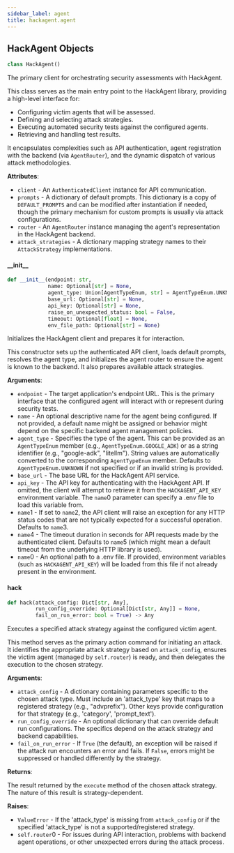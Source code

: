 ```yaml
---
sidebar_label: agent
title: hackagent.agent
---
```


## HackAgent Objects

```python
class HackAgent()
```

The primary client for orchestrating security assessments with HackAgent.

This class serves as the main entry point to the HackAgent library, providing
a high-level interface for:
- Configuring victim agents that will be assessed.
- Defining and selecting attack strategies.
- Executing automated security tests against the configured agents.
- Retrieving and handling test results.

It encapsulates complexities such as API authentication, agent registration
with the backend (via `AgentRouter`), and the dynamic dispatch of various
attack methodologies.

**Attributes**:

- `client` - An `AuthenticatedClient` instance for API communication.
- `prompts` - A dictionary of default prompts. This dictionary is a copy of
  `DEFAULT_PROMPTS` and can be modified after instantiation if needed,
  though the primary mechanism for custom prompts is usually via attack
  configurations.
- `router` - An `AgentRouter` instance managing the agent&#x27;s representation
  in the HackAgent backend.
- `attack_strategies` - A dictionary mapping strategy names to their
  `AttackStrategy` implementations.

#### \_\_init\_\_

```python
def __init__(endpoint: str,
             name: Optional[str] = None,
             agent_type: Union[AgentTypeEnum, str] = AgentTypeEnum.UNKNOWN,
             base_url: Optional[str] = None,
             api_key: Optional[str] = None,
             raise_on_unexpected_status: bool = False,
             timeout: Optional[float] = None,
             env_file_path: Optional[str] = None)
```

Initializes the HackAgent client and prepares it for interaction.

This constructor sets up the authenticated API client, loads default
prompts, resolves the agent type, and initializes the agent router
to ensure the agent is known to the backend. It also prepares available
attack strategies.

**Arguments**:

- `endpoint` - The target application&#x27;s endpoint URL. This is the primary
  interface that the configured agent will interact with or represent
  during security tests.
- `name` - An optional descriptive name for the agent being configured.
  If not provided, a default name might be assigned or behavior might
  depend on the specific backend agent management policies.
- `agent_type` - Specifies the type of the agent. This can be provided
  as an `AgentTypeEnum` member (e.g., `AgentTypeEnum.GOOGLE_ADK`) or
  as a string identifier (e.g., &quot;google-adk&quot;, &quot;litellm&quot;).
  String values are automatically converted to the corresponding
  `AgentTypeEnum` member. Defaults to `AgentTypeEnum.UNKNOWN` if
  not specified or if an invalid string is provided.
- `base_url` - The base URL for the HackAgent API service.
- `api_key` - The API key for authenticating with the HackAgent API.
  If omitted, the client will attempt to retrieve it from the
  `HACKAGENT_API_KEY` environment variable. The `name`0
  parameter can specify a .env file to load this variable from.
- `name`1 - If set to `name`2, the API client will
  raise an exception for any HTTP status codes that are not typically
  expected for a successful operation. Defaults to `name`3.
- `name`4 - The timeout duration in seconds for API requests made by the
  authenticated client. Defaults to `name`5 (which might mean a
  default timeout from the underlying HTTP library is used).
- `name`0 - An optional path to a .env file. If provided, environment
  variables (such as `HACKAGENT_API_KEY`) will be loaded from this
  file if not already present in the environment.

#### hack

```python
def hack(attack_config: Dict[str, Any],
         run_config_override: Optional[Dict[str, Any]] = None,
         fail_on_run_error: bool = True) -> Any
```

Executes a specified attack strategy against the configured victim agent.

This method serves as the primary action command for initiating an attack.
It identifies the appropriate attack strategy based on `attack_config`,
ensures the victim agent (managed by `self.router`) is ready, and then
delegates the execution to the chosen strategy.

**Arguments**:

- `attack_config` - A dictionary containing parameters specific to the
  chosen attack type. Must include an &#x27;attack_type&#x27; key that maps
  to a registered strategy (e.g., &quot;advprefix&quot;). Other keys provide
  configuration for that strategy (e.g., &#x27;category&#x27;, &#x27;prompt_text&#x27;).
- `run_config_override` - An optional dictionary that can override default
  run configurations. The specifics depend on the attack strategy
  and backend capabilities.
- `fail_on_run_error` - If `True` (the default), an exception will be
  raised if the attack run encounters an error and fails. If `False`,
  errors might be suppressed or handled differently by the strategy.
  

**Returns**:

  The result returned by the `execute` method of the chosen attack
  strategy. The nature of this result is strategy-dependent.
  

**Raises**:

- `ValueError` - If the &#x27;attack_type&#x27; is missing from `attack_config` or
  if the specified &#x27;attack_type&#x27; is not a supported/registered
  strategy.
- `self.router`0 - For issues during API interaction, problems with backend
  agent operations, or other unexpected errors during the attack process.


